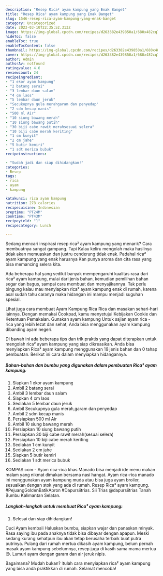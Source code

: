 ```yaml
---
description: "Resep Rica² ayam kampung yang Enak Banget"
title: "Resep Rica² ayam kampung yang Enak Banget"
slug: 1546-resep-rica-ayam-kampung-yang-enak-banget
category: Uncategorized
date: 2023-03-10T22:35:52.313Z
image: https://img-global.cpcdn.com/recipes/d263382e439850a1/680x482cq70/rica-ayam-kampung-foto-resep-utama.jpg
hideToc: false
enableToc: true
enableTocContent: false
thumbnail: https://img-global.cpcdn.com/recipes/d263382e439850a1/680x482cq70/rica-ayam-kampung-foto-resep-utama.jpg
cover: https://img-global.cpcdn.com/recipes/d263382e439850a1/680x482cq70/rica-ayam-kampung-foto-resep-utama.jpg
author: Admin
authorAv: notfound
ratingvalue: 4.6
reviewcount: 24
recipeingredient:
- "1 ekor ayam kampung"
- "2 batang serai"
- "3 lembar daun salam"
- "4 cm laos"
- "5 lembar daun jeruk"
- "Secukupnya gula merahgaram dan penyedap"
- "2 sdm kecap manis"
- "500 ml Air"
- "10 siung bawang merah"
- "10 siung bawang putih"
- "30 biji cabe rawit merahsesuai selera"
- "10 biji cabe merah keriting"
- "1 cm kunyit"
- "2 cm jahe"
- "5 butir kemiri"
- "1 sdt merica bubuk"
recipeinstructions:

- "Sudah jadi dan siap dihidangkan!"
categories:
- Resep
tags:
- rica
- ayam
- kampung

katakunci: rica ayam kampung 
nutrition: 278 calories
recipecuisine: Indonesian
preptime: "PT24M"
cooktime: "PT43M"
recipeyield: "1"
recipecategory: Lunch

---
```



Sedang mencari inspirasi resep rica² ayam kampung yang menarik? Cara membuatnya sangat gampang. Tapi Kalau keliru mengolah maka hasilnya tidak akan memuaskan dan justru cenderung tidak enak. Padahal rica² ayam kampung yang enak harusnya Kan punya aroma dan cita rasa yang bisa memancing selera kita.


Ada beberapa hal yang sedikit banyak mempengaruhi kualitas rasa dari rica² ayam kampung, mulai dari jenis bahan, kemudian pemilihan bahan segar dan bagus, sampai cara membuat dan menyajikannya. Tak perlu bingung kalau mau menyiapkan rica² ayam kampung enak di rumah, karena asal sudah tahu caranya maka hidangan ini mampu menjadi suguhan spesial.

Lihat juga cara membuat Ayam Kampung Rica Rica dan masakan sehari-hari lainnya. Dengan memakai Cookpad, kamu menyetujui Kebijakan Cookie dan Ketentuan Pemakaian. Gunakan ayam kampung Untuk sajian ayam rica - rica yang lebih lezat dan sehat, Anda bisa menggunakan ayam kampung dibanding ayam negeri.


Di bawah ini ada beberapa tips dan trik praktis yang dapat diterapkan untuk mengolah rica² ayam kampung yang siap dikreasikan. Anda bisa menyiapkan Rica² ayam kampung menggunakan 16 jenis bahan dan 0 tahap pembuatan. Berikut ini cara dalam menyiapkan hidangannya.

<!--inarticleads1-->

##### Bahan-bahan dan bumbu yang digunakan dalam pembuatan Rica² ayam kampung:

1. Siapkan 1 ekor ayam kampung
1. Ambil 2 batang serai
1. Ambil 3 lembar daun salam
1. Siapkan 4 cm laos
1. Sediakan 5 lembar daun jeruk
1. Ambil Secukupnya gula merah,garam dan penyedap
1. Ambil 2 sdm kecap manis
1. Persiapkan 500 ml Air
1. Ambil 10 siung bawang merah
1. Persiapkan 10 siung bawang putih
1. Persiapkan 30 biji cabe rawit merah(sesuai selera)
1. Persiapkan 10 biji cabe merah keriting
1. Sediakan 1 cm kunyit
1. Sediakan 2 cm jahe
1. Siapkan 5 butir kemiri
1. Sediakan 1 sdt merica bubuk


KOMPAS.com - Ayam rica-rica khas Manado bisa menjadi ide menu makan malam yang nikmat dimakan bersama nasi hangat. Ayam rica-rica manado ini menggunakan ayam kampung muda atau bisa juga ayam broiler, sesuaikan dengan stok yang ada di rumah. Resep Rica² ayam kampung. #PejuangGoldenBatikApron #Dapursiitrias. Sii Trias @dapursiitrias Tanah Bumbu Kalimantan Selatan. 

<!--inarticleads2-->

##### Langkah-langkah untuk membuat Rica² ayam kampung:


1. Selesai dan siap dihidangkan!

Cuci Ayam kembali Haluskan bumbu, siapkan wajar dan panaskan minyak. Rasa saying ibu pada anaknya tidak bisa dibayar dengan apapun. Meski sedang kurang sehatpun ibu akan tetap berusaha terbaik buat putra putrinya. Pulang dari rumah mertua dikasih ayam kampung, belum pernah masak ayam kampung sebelumnya, resep juga di kasih sama mama mertua 😊. Lumuri ayam dengan garam dan air jeruk nipis. 

Bagaimana? Mudah bukan? Itulah cara menyiapkan rica² ayam kampung yang bisa anda praktikkan di rumah. Selamat mencoba!
